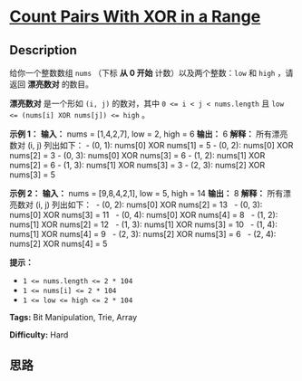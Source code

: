 # [Count Pairs With XOR in a Range][title]

## Description

给你一个整数数组 `nums` （下标 **从 0 开始** 计数）以及两个整数：`low` 和 `high` ，请返回 **漂亮数对** 的数目。

**漂亮数对** 是一个形如 `(i, j)` 的数对，其中 `0 <= i < j < nums.length` 且 `low <= (nums[i]
XOR nums[j]) <= high` 。

**示例 1：**
            **输入：** nums = [1,4,2,7], low = 2, high = 6    **输出：** 6    **解释：** 所有漂亮数对 (i, j) 列出如下：        - (0, 1): nums[0] XOR nums[1] = 5         - (0, 2): nums[0] XOR nums[2] = 3        - (0, 3): nums[0] XOR nums[3] = 6        - (1, 2): nums[1] XOR nums[2] = 6        - (1, 3): nums[1] XOR nums[3] = 3        - (2, 3): nums[2] XOR nums[3] = 5    

**示例 2：**
            **输入：** nums = [9,8,4,2,1], low = 5, high = 14    **输出：** 8    **解释：** 所有漂亮数对 (i, j) 列出如下：    ​​​​​    - (0, 2): nums[0] XOR nums[2] = 13        - (0, 3): nums[0] XOR nums[3] = 11        - (0, 4): nums[0] XOR nums[4] = 8        - (1, 2): nums[1] XOR nums[2] = 12        - (1, 3): nums[1] XOR nums[3] = 10        - (1, 4): nums[1] XOR nums[4] = 9        - (2, 3): nums[2] XOR nums[3] = 6        - (2, 4): nums[2] XOR nums[4] = 5

**提示：**

  * `1 <= nums.length <= 2 * 104`
  * `1 <= nums[i] <= 2 * 104`
  * `1 <= low <= high <= 2 * 104`


**Tags:** Bit Manipulation, Trie, Array

**Difficulty:** Hard

## 思路

[title]: https://leetcode-cn.com/problems/count-pairs-with-xor-in-a-range
